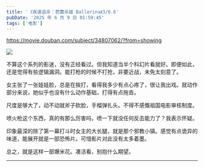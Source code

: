 ```yaml
---
title: '《疾速追杀：芭蕾杀姬 Ballerina》3/6.6'
pubDate: '2025 年 6 月 9 日 01:59:45'
tags: ['电影']
---
```



https://movie.douban.com/subject/34807062/?from=showing

![](https://md.p1gd0g.cc/img1.doubanio.com/view/photo/s_ratio_poster/public/p2921992149.webp)

不算这个系列的影迷，没有正经看过。但我知道当半个科幻片看就好。即便如此，还是觉得有些逻辑漏洞。能打枪的时候不打抢，非要近战，未免太刻意了。

女主张了一张娃娃脸，总是在挨打，看得我多少有点心疼了，很让我出戏。就动作部分来说，她似乎也没有什么动作基础，打得有点拖沓。

尺度是够大了，动不动就斧子砍脸，手榴弹扎头。不得不感慨祖国电影审核制度。

喷火枪这个东西，真的有那么厉害吗，喷一下就没任何反击能力了？我表示怀疑。

印象最深的除了第一幕打斗时女主的大长腿，就是那个邪教小镇。感觉有点诡异的味道，能展开就是一部恐怖片。可惜影片对此没有太多着墨。

总之，就是这样一部爆米花。凑活看，别抱什么期望。

---


